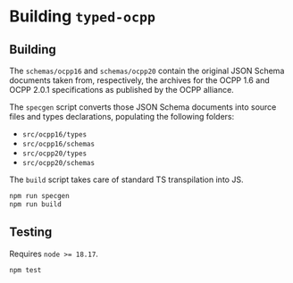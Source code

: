 
# Building `typed-ocpp`

## Building

The `schemas/ocpp16` and `schemas/ocpp20` contain the original JSON Schema
documents taken from, respectively, the archives for the OCPP 1.6 and OCPP
2.0.1 specifications as published by the OCPP alliance.

The `specgen` script converts those JSON Schema documents into source files
and types declarations, populating the following folders:

- `src/ocpp16/types`
- `src/ocpp16/schemas`
- `src/ocpp20/types`
- `src/ocpp20/schemas`

The `build` script takes care of standard TS transpilation into JS.

```sh
npm run specgen
npm run build
```

## Testing

Requires `node >= 18.17`.

```sh
npm test
```

